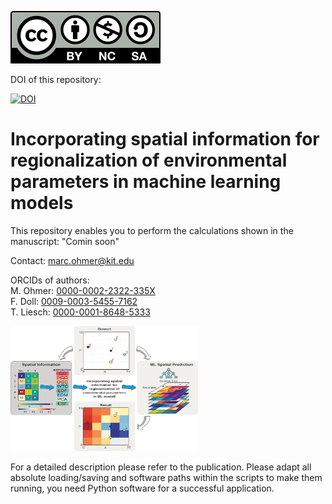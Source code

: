 [![License](by-nc-sa.svg)](https://creativecommons.org/licenses/by-nc-sa/4.0/) 

DOI of this repository:  

[![DOI](https://zenodo.org/badge/657178211.svg)](https://zenodo.org/badge/latestdoi/657178211)

# Incorporating spatial information for regionalization of environmental parameters in machine learning models
This repository enables you to perform the calculations shown in the manuscript: "Comin soon"

Contact: marc.ohmer@kit.edu

ORCIDs of authors:  
M. Ohmer: [0000-0002-2322-335X](https://orcid.org/0000-0002-2322-335X)  
F. Doll: [0009-0003-5455-7162](https://orcid.org/0009-0003-5455-7162)  
T. Liesch: [0000-0001-8648-5333](https://orcid.org/0000-0001-8648-5333)  

<img src="ga.png" alt="Bildbeschreibung" width="300" height="200">

For a detailed description please refer to the publication. Please adapt all absolute loading/saving and software paths within the scripts to make them running, you need Python software for a successful application.

